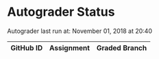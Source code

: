 # Autograder Status
Autograder last run at: November 01, 2018 at 20:40

| GitHub ID | Assignment | Graded Branch |
|-----------|------------|---------------|
